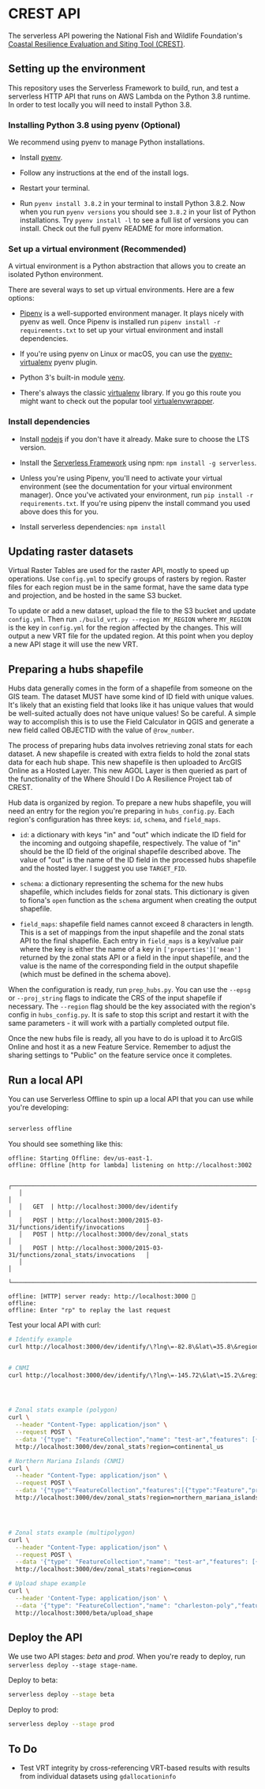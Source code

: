 # CREST API

The serverless API powering the National Fish and Wildlife Foundation's [Coastal Resilience Evaluation and Siting Tool (CREST)](https://resilientcoasts.org).

## Setting up the environment

This repository uses the Serverless Framework to build, run, and test a serverless HTTP API that runs on AWS Lambda on the Python 3.8 runtime. In order to test locally you will need to install Python 3.8.


### Installing Python 3.8 using pyenv (Optional)

We recommend using pyenv to manage Python installations.

- Install [pyenv](https://github.com/pyenv/pyenv#installation).

- Follow any instructions at the end of the install logs.

- Restart your terminal.

- Run `pyenv install 3.8.2` in your terminal to install Python 3.8.2. Now when you run `pyenv versions` you should see `3.8.2` in your list of Python installations. Try `pyenv install -l` to see a full list of versions you can install. Check out the full pyenv README for more information.

### Set up a virtual environment (Recommended)

A virtual environment is a Python abstraction that allows you to create an isolated Python environment.

There are several ways to set up virtual environments. Here are a few options:

- [Pipenv](https://pipenv.pypa.io/en/latest/) is a well-supported environment manager. It plays nicely with pyenv as well. Once Pipenv is installed run `pipenv install -r requirements.txt` to set up your virtual environment and install dependencies.

- If you're using pyenv on Linux or macOS, you can use the [pyenv-virtualenv](https://github.com/pyenv/pyenv-virtualenv#pyenv-virtualenv) pyenv plugin.

- Python 3's built-in module [venv](https://docs.python.org/3/library/venv.html).

- There's always the classic [virtualenv](https://virtualenv.pypa.io/en/latest/) library. If you go this route you might want to check out the popular tool [virtualenvwrapper](https://virtualenvwrapper.readthedocs.io/en/stable/).


### Install dependencies

- Install [nodejs](https://nodejs.org/en/) if you don't have it already. Make sure to choose the LTS version.

- Install the [Serverless Framework](https://serverless.com/framework/docs/getting-started/) using npm: `npm install -g serverless`.

- Unless you're using Pipenv, you'll need to activate your virtual environment (see the documentation for your virtual environment manager). Once you've activated your environment, run `pip install -r requirements.txt`. If you're using pipenv the install command you used above does this for you.

- Install serverless dependencies: `npm install`


## Updating raster datasets

Virtual Raster Tables are used for the raster API, mostly to speed up operations. Use `config.yml` to specify groups of rasters by region. Raster files for each region  must be in the same format, have the same data type and projection, and be hosted in the same S3 bucket. 

To update or add a new dataset, upload the file to the S3 bucket and update `config.yml`. Then run `./build_vrt.py --region MY_REGION` where `MY_REGION` is the key in `config.yml` for the region affected by the changes. This will output a new VRT file for the updated region. At this point when you deploy a new API stage it will use the new VRT.

## Preparing a hubs shapefile

Hubs data generally comes in the form of a shapefile from someone on the GIS team. The dataset MUST have some kind of ID field with unique values. It's likely that an existing field that looks like it has unique values that would be well-suited actually does not have unique values! So be careful. A simple way to accomplish this is to use the Field Calculator in QGIS and generate a new field called OBJECTID with the value of `@row_number`.

The process of preparing hubs data involves retrieving zonal stats for each dataset. A new shapefile is created with extra fields to hold the zonal stats data for each hub shape. This new shapefile is then uploaded to ArcGIS Online as a Hosted Layer. This new AGOL Layer is then queried as part of the functionality of the Where Should I Do A Resilience Project tab of CREST.

Hub data is organized by region. To prepare a new hubs shapefile, you will need an entry for the region you're preparing in `hubs_config.py`. Each region's configuration has three keys: `id`, `schema`, and `field_maps`.

- `id`: a dictionary with keys "in" and "out" which indicate the ID field for the incoming and outgoing shapefile, respectively. The value of "in" should be the ID field of the original shapefile described above. The value of "out" is the name of the ID field in the processed hubs shapefile and the hosted layer. I suggest you use `TARGET_FID`.

- `schema`: a dictionary representing the schema for the new hubs shapefile, which includes fields for zonal stats. This dictionary is given to fiona's `open` function as the `schema` argument when creating the output shapefile.

- `field_maps`: shapefile field names cannot exceed 8 characters in length. This is a set of mappings from the input shapefile and the zonal stats API to the final shapefile. Each entry in `field_maps` is a key/value pair where the key is either the name of a key in `['properties']['mean']` returned by the zonal stats API or a field in the input shapefile, and the value is the name of the corresponding field in the output shapefile (which must be defined in the schema above).

When the configuration is ready, run `prep_hubs.py`. You can use the `--epsg` or `--proj_string` flags to indicate the CRS of the input shapefile if necessary. The `--region` flag should be the key associated with the region's config in `hubs_config.py`. It is safe to stop this script and restart it with the same parameters - it will work with a partially completed output file.

Once the new hubs file is ready, all you have to do is upload it to ArcGIS Online and host it as a new Feature Service. Remember to adjust the sharing settings to "Public" on the feature service once it completes.

## Run a local API

You can use Serverless Offline to spin up a local API that you can use while you're developing:

```bash

serverless offline
```

You should see something like this:

```
offline: Starting Offline: dev/us-east-1.
offline: Offline [http for lambda] listening on http://localhost:3002

   ┌───────────────────────────────────────────────────────────────────────────────┐
   │                                                                               │
   │   GET  | http://localhost:3000/dev/identify                                   │
   │   POST | http://localhost:3000/2015-03-31/functions/identify/invocations      │
   │   POST | http://localhost:3000/dev/zonal_stats                                │
   │   POST | http://localhost:3000/2015-03-31/functions/zonal_stats/invocations   │
   │                                                                               │
   └───────────────────────────────────────────────────────────────────────────────┘

offline: [HTTP] server ready: http://localhost:3000 🚀
offline:
offline: Enter "rp" to replay the last request
```

Test your local API with curl:

```bash
# Identify example
curl http://localhost:3000/dev/identify/\?lng\=-82.8\&lat\=35.8\&region=conus


# CNMI
curl http://localhost:3000/dev/identify/\?lng\=-145.72\&lat\=15.2\&region=cnmi




# Zonal stats example (polygon)
curl \
  --header "Content-Type: application/json" \
  --request POST \
  --data '{"type": "FeatureCollection","name": "test-ar","features": [{"type": "Feature","properties": {"id": null},"geometry": {"type": "Polygon","coordinates": [[[-80.01149654388428, 32.887677980874706],[-80.01911401748657, 32.88337138447869],[-80.01553058624268, 32.87764094428261],[-80.00417947769165, 32.882578515468],[-80.01149654388428, 32.887677980874706]]]}}]}' \
  http://localhost:3000/dev/zonal_stats?region=continental_us

# Northern Mariana Islands (CNMI)
curl \
  --header "Content-Type: application/json" \
  --request POST \
  --data '{"type":"FeatureCollection","features":[{"type":"Feature","properties":{},"geometry":{"type":"Polygon","coordinates":[[[145.77878952026367,15.228125499059319],[145.77394008636475,15.225475339228003],[145.7759141921997,15.221707085774053],[145.78372478485107,15.222328231095478],[145.78308105468747,15.226013655644088],[145.77878952026367,15.228125499059319]]]}}]}' \
  http://localhost:3000/dev/zonal_stats?region=northern_mariana_islands




# Zonal stats example (multipolygon)
curl \
  --header "Content-Type: application/json" \
  --request POST \
  --data '{"type": "FeatureCollection","name": "test-ar","features": [{"type": "Feature","properties": {"id": null},"geometry": {"type": "Polygon","coordinates": [[[-80.01149654388428, 32.887677980874706],[-80.01911401748657, 32.88337138447869],[-80.01553058624268, 32.87764094428261],[-80.00417947769165, 32.882578515468],[-80.01149654388428, 32.887677980874706]]]}}]}' \
  http://localhost:3000/dev/zonal_stats?region=conus

# Upload shape example
curl \
  --header 'Content-Type: application/json' \
  --data '{"type": "FeatureCollection","name": "charleston-poly","features": [{ "type": "Feature", "geometry": { "type": "Polygon", "coordinates": [ [ [ -79.662208557128906, 32.920664249232836 ], [ -79.685039520263672, 32.930174118010605 ], [ -79.717311859130845, 32.906541649538447 ], [ -79.691219329833984, 32.895299602872463 ], [ -79.676971435546875, 32.902362080894527 ], [ -79.675083160400391, 32.909568110575655 ], [ -79.662208557128906, 32.920664249232836 ] ] ] } }]}' \
  http://localhost:3000/beta/upload_shape
```

## Deploy the API

We use two API stages: *beta* and *prod*. When you're ready to deploy, run `serverless deploy --stage stage-name`.

Deploy to beta:

```bash
serverless deploy --stage beta
```

Deploy to prod:


```bash
serverless deploy --stage prod
```

## To Do

- Test VRT integrity by cross-referencing VRT-based results with results from individual datasets using `gdallocationinfo`

